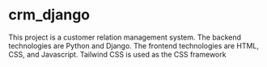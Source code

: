 # crm_django
This project is a customer relation management system. The backend technologies are Python and Django. The frontend technologies are HTML, CSS, and Javascript.
Tailwind CSS is used as the CSS framework
